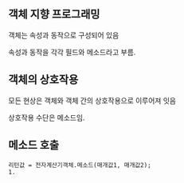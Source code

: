 ## 객체 지향 프로그래밍

객체는 속성과 동작으로 구성되어 있음

속성과 동작을 각각 필드와 메소드라고 부름.

## 객체의 상호작용

모든 현상은 객체와 객체 간의 상호작용으로 이루어져 잇음

상호작용 수단은 메소드임.

## 메소드 호출

```
리턴값 = 전자계산기객체.메소드(매개값1, 매개값2);
1. 
